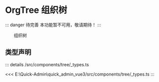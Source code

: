 # OrgTree 组织树  <Badge class="title-badge" type="danger" text="wait" />


::: danger 待完善
本功能暂不可用，敬请期待！
:::


&emsp;&emsp;组织树



## 类型声明
::: details
/src/components/tree/_types.ts

<<< E:\Quick-Admin\quick_admin_vue3/src/components/tree/_types.ts
:::  


